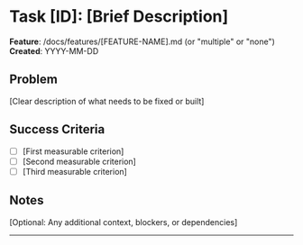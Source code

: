 # Task [ID]: [Brief Description]

**Feature**: /docs/features/[FEATURE-NAME].md (or "multiple" or "none")
**Created**: YYYY-MM-DD

## Problem
[Clear description of what needs to be fixed or built]

## Success Criteria
- [ ] [First measurable criterion]
- [ ] [Second measurable criterion]
- [ ] [Third measurable criterion]

## Notes
[Optional: Any additional context, blockers, or dependencies]

---

<!-- 
Workflow Reminder:
1. Start in work/tasks/backlog/
2. Move to work/tasks/next/ during sprint planning
3. Move to work/tasks/active/ when starting work
4. Move to work/tasks/review/ when complete
5. Move to work/tasks/archive/ after approval

If blocked, move back to work/tasks/next/
-->